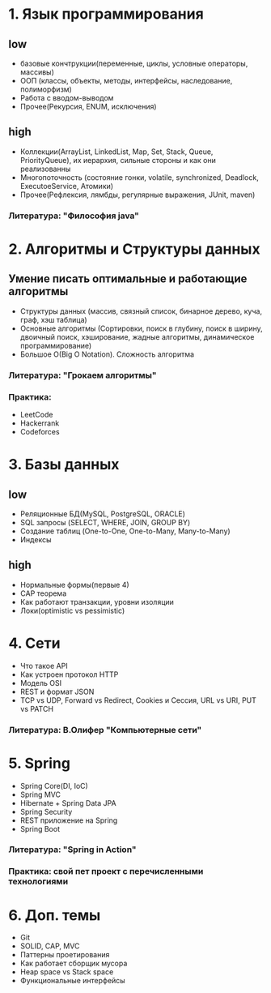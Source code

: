 # 1. Язык программирования

## low
 - базовые кончтрукции(переменные, циклы, условные операторы, массивы)  
 - ООП (классы, объекты, методы, интерфейсы, наследование, полиморфизм)
 - Работа с вводом-выводом
 - Прочее(Рекурсия, ENUM, исключения)

## high
 - Коллекции(ArrayList, LinkedList, Map, Set, Stack, Queue, PriorityQueue), их иерархия, сильные стороны и как они реализованны
 - Многопоточность (состояние гонки, volatile, synchronized, Deadlock, ExecutoeService, Атомики)
 - Прочее(Рефлексия, лямбды, регулярные выражения, JUnit, maven)

### Литература: "Философия java"

# 2. Алгоритмы и Структуры данных
## Умение писать оптимальные и работающие алгоритмы

 - Структуры данных (массив, связный список, бинарное дерево, куча, граф, хэш таблица)
 - Основные алгоритмы (Сортировки, поиск в глубину, поиск в ширину, двоичный поиск, хэширование, жадные алгоритмы, динамическое программирование)
 - Большое O(Big O Notation). Сложность алгоритма

### Литература: "Грокаем алгоритмы"
### Практика: 
 - LeetCode
 - Hackerrank
 - Codeforces

# 3. Базы данных

## low
 - Реляционные БД(MySQL, PostgreSQL, ORACLE)
 - SQL запросы (SELECT, WHERE, JOIN, GROUP BY)
 - Создание таблиц (One-to-One, One-to-Many, Many-to-Many)
 - Индексы

## high
 - Нормальные формы(первые 4)
 - САР теорема
 - Как работают транзакции, уровни изоляции
 - Локи(optimistic vs pessimistic)

# 4. Сети

 - Что такое API
 - Как устроен протокол HTTP
 - Модель OSI
 - REST и формат JSON
 - TCP vs UDP, Forward vs Redirect, Cookies и Сессия, URL vs URI, PUT vs PATCH

### Литература: В.Олифер "Компьютерные сети"

# 5. Spring

 - Spring Core(DI, IoC)
 - Spring MVC
 - Hibernate + Spring Data JPA
 - Spring Security
 - REST приложение на Spring
 - Spring Boot

### Литература: "Spring in Action"
### Практика: свой пет проект с перечисленными технологиями

# 6. Доп. темы

 - Git
 - SOLID, CAP, MVC
 - Паттерны проетирования
 - Как работает сборщик мусора
 - Heap space vs Stack space
 - Функциональные интерфейсы
